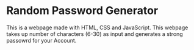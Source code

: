 # Random Password Generator
This is a webpage made with HTML, CSS and JavaScript. This webpage takes up number of characters (6-30) as input and generates a strong passowrd for your Account.
